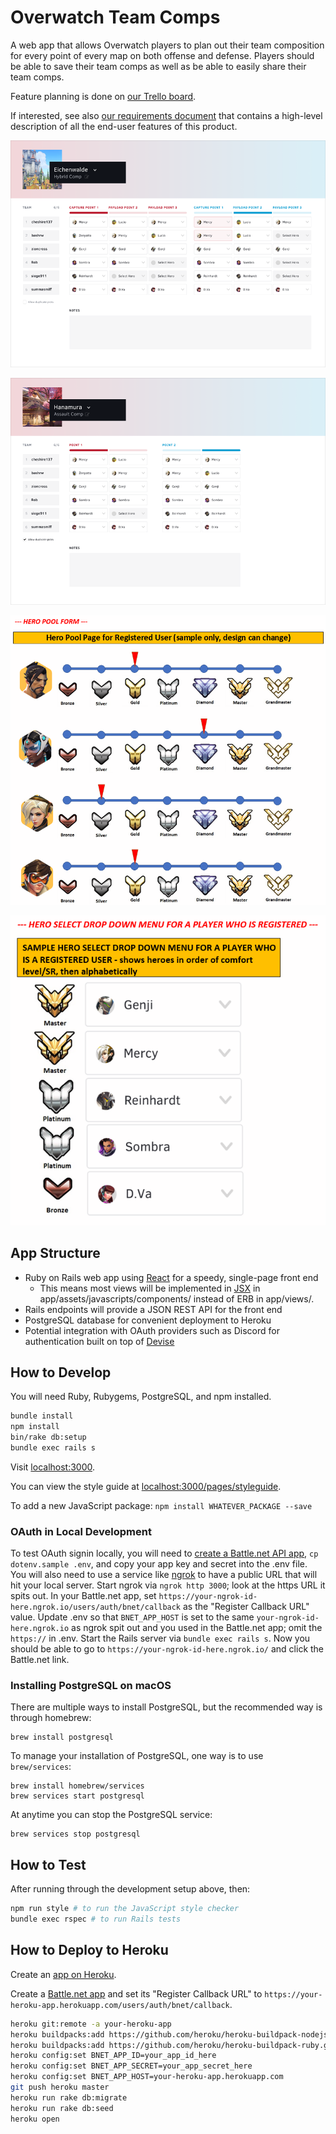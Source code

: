 # Overwatch Team Comps

A web app that allows Overwatch players to plan out their team composition
for every point of every map on both offense and defense. Players should be
able to save their team comps as well as be able to easily share their team
comps.

Feature planning is done on [our Trello board](https://trello.com/b/STeIZ1td/project-overwatch-team-comp-organizer).

If interested, see also [our requirements document](https://trello.com/c/GCIwE5We/5-end-user-requirements-version-1) that contains a high-level description of all the end-user features of this product.

![Sample Mockup of Team Comp Form 01](https://raw.githubusercontent.com/cheshire137/overwatch-team-comps/master/readme%20screens%20-%20team%20comp%20form%2001.png)

![Sample Mockup of Team Comp Form 02](https://raw.githubusercontent.com/cheshire137/overwatch-team-comps/master/readme%20screens%20-%20team%20comp%20form%2002.png)

![Sample Mockup of Hero Pool Page](https://raw.githubusercontent.com/cheshire137/overwatch-team-comps/master/readme%20screens%20-%20hero%20pool.png)

![Sample Mockup of Hero Select Drop Down Menu](https://raw.githubusercontent.com/cheshire137/overwatch-team-comps/master/readme%20screens%20-%20hero%20select%20drop%20down.png)

## App Structure

- Ruby on Rails web app using [React](https://facebook.github.io/react/) for a speedy,
  single-page front end
    - This means most views will be implemented in
      [JSX](https://facebook.github.io/react/docs/jsx-in-depth.html) in
      app/assets/javascripts/components/ instead of ERB in app/views/.
- Rails endpoints will provide a JSON REST API for the front end
- PostgreSQL database for convenient deployment to Heroku
- Potential integration with OAuth providers such as Discord for authentication
  built on top of [Devise](https://github.com/plataformatec/devise)

## How to Develop

You will need Ruby, Rubygems, PostgreSQL, and npm installed.

```bash
bundle install
npm install
bin/rake db:setup
bundle exec rails s
```

Visit [localhost:3000](http://localhost:3000).

You can view the style guide at
[localhost:3000/pages/styleguide](http://localhost:3000/pages/styleguide).

To add a new JavaScript package: `npm install WHATEVER_PACKAGE --save`

### OAuth in Local Development

To test OAuth signin locally, you will need to
[create a Battle.net API app](https://dev.battle.net),
`cp dotenv.sample .env`, and
copy your app key and secret into the .env file. You will also need to
use a service like [ngrok](https://ngrok.com/) to have a public URL
that will hit your local server. Start ngrok via `ngrok http 3000`;
look at the https URL it spits out. In your Battle.net app, set
`https://your-ngrok-id-here.ngrok.io/users/auth/bnet/callback` as
the "Register Callback URL" value. Update .env so that `BNET_APP_HOST`
is set to the same `your-ngrok-id-here.ngrok.io` as ngrok spit out and you used
in the Battle.net app; omit the `https://` in .env. Start the Rails server
via `bundle exec rails s`. Now you should be able to go to
`https://your-ngrok-id-here.ngrok.io/` and click the Battle.net link.

### Installing PostgreSQL on macOS

There are multiple ways to install PostgreSQL, but the recommended way is
through homebrew:

```shell
brew install postgresql
```

To manage your installation of PostgreSQL, one way is to use `brew/services`:

```shell
brew install homebrew/services
brew services start postgresql
```

At anytime you can stop the PostgreSQL service:

```shell
brew services stop postgresql
```

## How to Test

After running through the development setup above, then:

```bash
npm run style # to run the JavaScript style checker
bundle exec rspec # to run Rails tests
```

## How to Deploy to Heroku

Create an [app on Heroku](https://dashboard.heroku.com/apps).

Create a [Battle.net app](https://dev.battle.net) and set its "Register Callback URL" to
`https://your-heroku-app.herokuapp.com/users/auth/bnet/callback`.

```bash
heroku git:remote -a your-heroku-app
heroku buildpacks:add https://github.com/heroku/heroku-buildpack-nodejs.git
heroku buildpacks:add https://github.com/heroku/heroku-buildpack-ruby.git
heroku config:set BNET_APP_ID=your_app_id_here
heroku config:set BNET_APP_SECRET=your_app_secret_here
heroku config:set BNET_APP_HOST=your-heroku-app.herokuapp.com
git push heroku master
heroku run rake db:migrate
heroku run rake db:seed
heroku open
```
